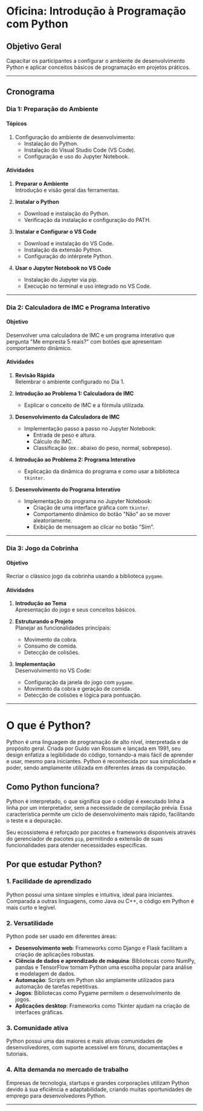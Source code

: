 # Oficina: Introdução à Programação com Python

## Objetivo Geral
Capacitar os participantes a configurar o ambiente de desenvolvimento Python e aplicar conceitos básicos de programação em projetos práticos.

---

## Cronograma

### **Dia 1: Preparação do Ambiente**

#### **Tópicos**
1. Configuração do ambiente de desenvolvimento:
   - Instalação do Python.
   - Instalação do Visual Studio Code (VS Code).
   - Configuração e uso do Jupyter Notebook.

#### **Atividades**
1. **Preparar o Ambiente**  
   Introdução e visão geral das ferramentas.

2. **Instalar o Python**  
   - Download e instalação do Python.  
   - Verificação da instalação e configuração do PATH.

3. **Instalar e Configurar o VS Code**  
   - Download e instalação do VS Code.  
   - Instalação da extensão Python.  
   - Configuração do intérprete Python.

4. **Usar o Jupyter Notebook no VS Code**  
   - Instalação do Jupyter via pip.  
   - Execução no terminal e uso integrado no VS Code.

---

### **Dia 2: Calculadora de IMC e Programa Interativo**

#### **Objetivo**
Desenvolver uma calculadora de IMC e um programa interativo que pergunta "Me empresta 5 reais?" com botões que apresentam comportamento dinâmico.

#### **Atividades**
1. **Revisão Rápida**  
   Relembrar o ambiente configurado no Dia 1.

2. **Introdução ao Problema 1: Calculadora de IMC**  
   - Explicar o conceito de IMC e a fórmula utilizada.

3. **Desenvolvimento da Calculadora de IMC**  
   - Implementação passo a passo no Jupyter Notebook:  
     - Entrada de peso e altura.  
     - Cálculo do IMC.  
     - Classificação (ex.: abaixo do peso, normal, sobrepeso).

4. **Introdução ao Problema 2: Programa Interativo**  
   - Explicação da dinâmica do programa e como usar a biblioteca `tkinter`.

5. **Desenvolvimento do Programa Interativo**  
   - Implementação do programa no Jupyter Notebook:  
     - Criação de uma interface gráfica com `tkinter`.  
     - Comportamento dinâmico do botão "Não" ao se mover aleatoriamente.  
     - Exibição de mensagem ao clicar no botão "Sim".

---

### **Dia 3: Jogo da Cobrinha**

#### **Objetivo**
Recriar o clássico jogo da cobrinha usando a biblioteca `pygame`.

#### **Atividades**
1. **Introdução ao Tema**  
   Apresentação do jogo e seus conceitos básicos.

2. **Estruturando o Projeto**  
   Planejar as funcionalidades principais:  
   - Movimento da cobra.  
   - Consumo de comida.  
   - Detecção de colisões.

3. **Implementação**  
   Desenvolvimento no VS Code:  
   - Configuração da janela do jogo com `pygame`.  
   - Movimento da cobra e geração de comida.  
   - Detecção de colisões e lógica para pontuação.

---
# O que é Python?

Python é uma linguagem de programação de alto nível, interpretada e de propósito geral. Criada por Guido van Rossum e lançada em 1991, seu design enfatiza a legibilidade do código, tornando-a mais fácil de aprender e usar, mesmo para iniciantes. Python é reconhecida por sua simplicidade e poder, sendo amplamente utilizada em diferentes áreas da computação.

## Como Python funciona?

Python é interpretado, o que significa que o código é executado linha a linha por um interpretador, sem a necessidade de compilação prévia. Essa característica permite um ciclo de desenvolvimento mais rápido, facilitando o teste e a depuração.

Seu ecossistema é reforçado por pacotes e frameworks disponíveis através do gerenciador de pacotes `pip`, permitindo a extensão de suas funcionalidades para atender necessidades específicas.

## Por que estudar Python?

### 1. **Facilidade de aprendizado**
Python possui uma sintaxe simples e intuitiva, ideal para iniciantes. Comparada a outras linguagens, como Java ou C++, o código em Python é mais curto e legível.

### 2. **Versatilidade**
Python pode ser usado em diferentes áreas:
- **Desenvolvimento web**: Frameworks como Django e Flask facilitam a criação de aplicações robustas.
- **Ciência de dados e aprendizado de máquina**: Bibliotecas como NumPy, pandas e TensorFlow tornam Python uma escolha popular para análise e modelagem de dados.
- **Automação**: Scripts em Python são amplamente utilizados para automação de tarefas repetitivas.
- **Jogos**: Bibliotecas como Pygame permitem o desenvolvimento de jogos.
- **Aplicações desktop**: Frameworks como Tkinter ajudam na criação de interfaces gráficas.

### 3. **Comunidade ativa**
Python possui uma das maiores e mais ativas comunidades de desenvolvedores, com suporte acessível em fóruns, documentações e tutoriais.

### 4. **Alta demanda no mercado de trabalho**
Empresas de tecnologia, startups e grandes corporações utilizam Python devido à sua eficiência e adaptabilidade, criando muitas oportunidades de emprego para desenvolvedores Python.


---
